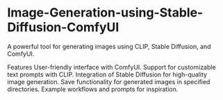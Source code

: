 # Image-Generation-using-Stable-Diffusion-ComfyUI
A powerful tool for generating images using CLIP, Stable Diffusion, and ComfyUI.

Features User-friendly interface with ComfyUI.
Support for customizable text prompts with CLIP.
Integration of Stable Diffusion for high-quality image generation. 
Save functionality for generated images in specified directories. 
Example workflows and prompts for inspiration.
